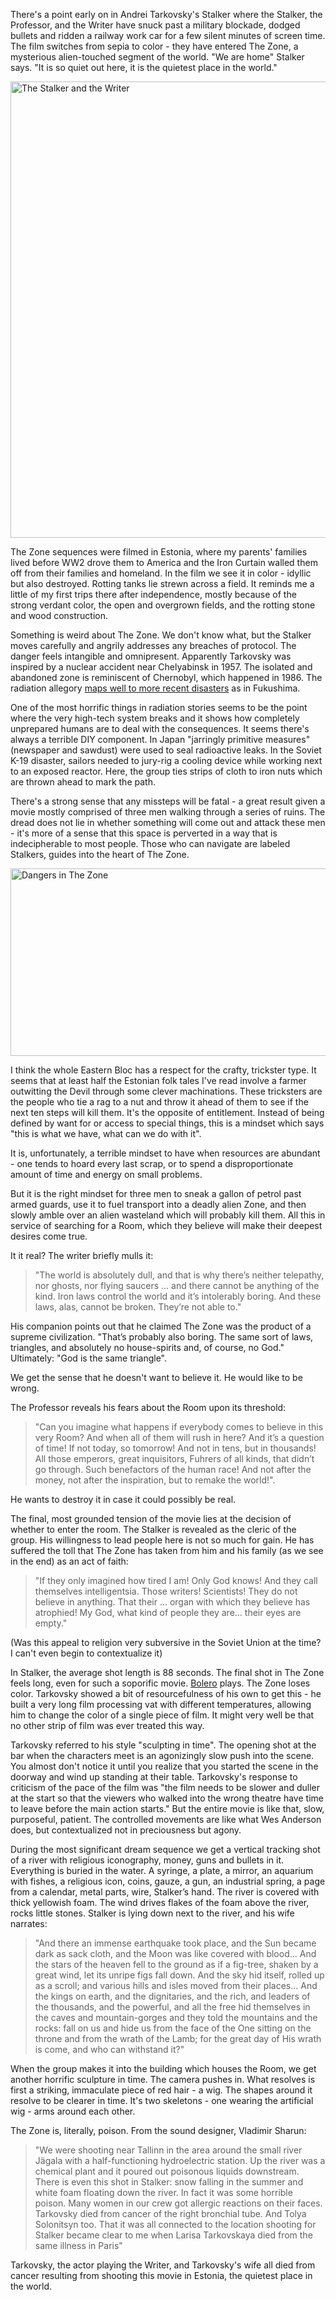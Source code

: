 There's a point early on in Andrei Tarkovsky's Stalker where the Stalker, the Professor, and the Writer have snuck past a military blockade, dodged bullets and ridden a railway work car for a few silent minutes of screen time.  The film switches from sepia to color - they have entered The Zone, a mysterious alien-touched segment of the world.  "We are home" Stalker says.  "It is so quiet out here, it is the quietest place in the world."

<!--BREAK-->

<p class="centered">
  <img width="1024" height="730" alt="The Stalker and the Writer"
       src="{{link "stalker.jpg" }}" />
</p>

The Zone sequences were filmed in Estonia, where my parents' families lived before WW2 drove them to America and the Iron Curtain walled them off from their families and homeland.  In the film we see it in color - idyllic but also destroyed.  Rotting tanks lie strewn across a field.  It reminds me a little of my first trips there after independence, mostly because of the strong verdant color, the open and overgrown fields, and the rotting stone and wood construction.

Something is weird about The Zone.  We don't know what, but the Stalker moves carefully and angrily addresses any breaches of protocol.  The danger feels intangible and omnipresent.  Apparently Tarkovsky was inspired by a nuclear accident near Chelyabinsk in 1957.  The isolated and abandoned zone is reminiscent of Chernobyl, which happened in 1986.  The radiation allegory [maps well to more recent disasters](http://www.theguardian.com/film/filmblog/2011/apr/08/andrei-tarkovsky-stalker-japan-fukushima-nuclear) as in Fukushima.  

One of the most horrific things in radiation stories seems to be the point where the very high-tech system breaks and it shows how completely unprepared humans are to deal with the consequences.  It seems there's always a terrible DIY component.  In Japan "jarringly primitive measures" (newspaper and sawdust) were used to seal radioactive leaks.  In the Soviet K-19 disaster, sailors needed to jury-rig a cooling device while working next to an exposed reactor.  Here, the group ties strips of cloth to iron nuts which are thrown ahead to mark the path.  

There's a strong sense that any missteps will be fatal - a great result given a movie mostly comprised of three men walking through a series of ruins.  The dread does not lie in whether something will come out and attack these men - it's more of a sense that this space is perverted in a way that is indecipherable to most people.  Those who can navigate are labeled Stalkers, guides into the heart of The Zone.

<p class="centered">
  <img width="900" height="300" alt="Dangers in The Zone"
       src="{{link "stalker2.jpg" }}" />
</p>

I think the whole Eastern Bloc has a respect for the crafty, trickster type. It seems that at least half the Estonian folk tales I've read involve a farmer outwitting the Devil through some clever machinations.  These tricksters are the people who tie a rag to a nut and throw it ahead of them to see if the next ten steps will kill them.  It's the opposite of entitlement.  Instead of being defined by want for or access to special things, this is a mindset which says "this is what we have, what can we do with it". 

It is, unfortunately, a terrible mindset to have when resources are abundant - one tends to hoard every last scrap, or to spend a disproportionate amount of time and energy on small problems.

But it is the right mindset for three men to sneak a gallon of petrol past armed guards, use it to fuel transport into a deadly alien Zone, and then slowly amble over an alien wasteland which will probably kill them. All this in service of searching for a Room, which they believe will make their deepest desires come true.

It it real?  The writer briefly mulls it:

<blockquote>
"The world is absolutely dull, and that is why there’s neither telepathy, nor ghosts, nor flying saucers ... and there cannot be anything of the kind. Iron laws control the world and it’s intolerably boring. And these laws, alas, cannot be broken. They’re not able to."
</blockquote>

His companion points out that he claimed The Zone was the product of a supreme civilization.  "That’s probably also boring. The same sort of laws, triangles, and absolutely no house-spirits and, of course, no God."  Ultimately: "God is the same triangle".

We get the sense that he doesn't want to believe it.  He would like to be wrong.

The Professor reveals his fears about the Room upon its threshold:

<blockquote>
"Can you imagine what happens if everybody comes to believe in this very Room? And when all of them will rush in here? And it’s a question of time! If not today, so tomorrow! And not in tens, but in thousands! All those emperors, great inquisitors, Fuhrers of all kinds, that didn’t go through. Such benefactors of the human race! And not after the money, not after the inspiration, but to remake the world!".
</blockquote>

He wants to destroy it in case it could possibly be real.

The final, most grounded tension of the movie lies at the decision of whether to enter the room.  The Stalker is revealed as the cleric of the group.  His willingness to lead people here is not so much for gain.  He has suffered the toll that The Zone has taken from him and his family (as we see in the end) as an act of faith:

<blockquote>
"If they only imagined how tired I am! Only God knows! And they call themselves intelligentsia. Those writers! Scientists!  They do not believe in anything. That their ... organ with which they believe has atrophied!  My God, what kind of people they are... their eyes are empty."
</blockquote>

(Was this appeal to religion very subversive in the Soviet Union at the time? I can't even begin to contextualize it)

In Stalker, the average shot length is 88 seconds.  The final shot in The Zone feels long, even for such a soporific movie. [Bolero](http://www.radiolab.org/story/217340-unraveling-bolero/) plays. The Zone loses color.  Tarkovsky showed a bit of resourcefulness of his own to get this - he built a very long film processing vat with different temperatures, allowing him to change the color of a single piece of film.  It might very well be that no other strip of film was ever treated this way.

Tarkovsky referred to his style "sculpting in time".  The opening shot at the bar when the characters meet is an agonizingly slow push into the scene.  You almost don't notice it until you realize that you started the scene in the doorway and wind up standing at their table.  Tarkovsky's response to criticism of the pace of the film was "the film needs to be slower and duller at the start so that the viewers who walked into the wrong theatre have time to leave before the main action starts."  But the entire movie is like that, slow, purposeful, patient.   The controlled movements are like what Wes Anderson does, but contextualized not in preciousness but agony.

During the most significant dream sequence we get a vertical tracking shot of a river with religious iconography, money, guns and bullets in it.  Everything is buried in the water.  A syringe, a plate, a mirror, an aquarium with fishes, a religious icon, coins, gauze, a gun, an industrial spring, a page from a calendar, metal parts, wire, Stalker’s hand.  The river is covered with thick yellowish foam. The wind drives flakes of the foam above the river, rocks little stones. Stalker is lying down next to the river, and his wife narrates:

<blockquote>
"And there an immense earthquake took place, and the Sun became dark as sack cloth, and the Moon was like covered with blood... And the stars of the heaven fell to the ground as if a fig-tree, shaken by a great wind, let its unripe figs fall down. And the sky hid itself, rolled up as a scroll; and various hills and isles moved from their places... And the kings on earth, and the dignitaries, and the rich, and leaders of the thousands, and the powerful, and all the free hid themselves in the caves and mountain-gorges and they told the mountains and the rocks: fall on us and hide us from the face of the One sitting on the throne and from the wrath of the Lamb; for the great day of His wrath is come, and who can withstand it?"
</blockquote>

When the group makes it into the building which houses the Room, we get another horrific sculpture in time. The camera pushes in.  What resolves is first a striking, immaculate piece of red hair - a wig.  The shapes around it resolve to be clearer in time.  It's two skeletons - one wearing the artificial wig - arms around each other.

The Zone is, literally, poison.  From the sound designer, Vladimir Sharun:

<blockquote>
"We were shooting near Tallinn in the area around the small river Jägala with a half-functioning hydroelectric station. Up the river was a chemical plant and it poured out poisonous liquids downstream. There is even this shot in Stalker: snow falling in the summer and white foam floating down the river. In fact it was some horrible poison. Many women in our crew got allergic reactions on their faces. Tarkovsky died from cancer of the right bronchial tube. And Tolya Solonitsyn too. That it was all connected to the location shooting for Stalker became clear to me when Larisa Tarkovskaya died from the same illness in Paris"
</blockquote>

Tarkovsky, the actor playing the Writer, and Tarkovsky's wife all died from cancer resulting from shooting this movie in Estonia, the quietest place in the world.
